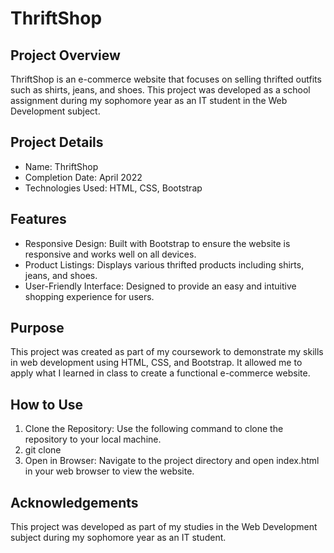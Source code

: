 # ThriftShop

## Project Overview
ThriftShop is an e-commerce website that focuses on selling thrifted outfits such as shirts, jeans, and shoes. This project was developed as a school assignment during my sophomore year as an IT student in the Web Development subject.

## Project Details
- Name: ThriftShop
- Completion Date: April 2022
- Technologies Used: HTML, CSS, Bootstrap

## Features
- Responsive Design: Built with Bootstrap to ensure the website is responsive and works well on all devices.
- Product Listings: Displays various thrifted products including shirts, jeans, and shoes.
- User-Friendly Interface: Designed to provide an easy and intuitive shopping experience for users.

## Purpose
This project was created as part of my coursework to demonstrate my skills in web development using HTML, CSS, and Bootstrap. It allowed me to apply what I learned in class to create a functional e-commerce website.

## How to Use
1. Clone the Repository: Use the following command to clone the repository to your local machine.
2. git clone <repository-url>
3. Open in Browser: Navigate to the project directory and open index.html in your web browser to view the website.

## Acknowledgements
This project was developed as part of my studies in the Web Development subject during my sophomore year as an IT student.
